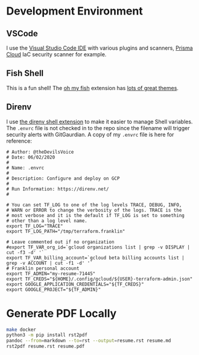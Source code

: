 # Development Environment

## VSCode

I use the [Visual Studio Code IDE](https://code.visualstudio.com/) with various plugins
and scanners, [Prisma Cloud](https://marketplace.visualstudio.com/items?itemName=PaloAltoNetworksInc.prisma-cloud) IaC security scanner for example.

## Fish Shell

This is a fun shell! The [oh my fish](https://github.com/oh-my-fish/oh-my-fish)
extension has [lots of great themes](https://github.com/oh-my-fish/oh-my-fish/blob/master/docs/Themes.md).

## Direnv

I use [the direnv shell extension](https://direnv.net/) to make
it easier to manage Shell variables. The `.envrc` file is not
checked in to the repo since the filename will trigger security
alerts with GitGaurdian. A copy of my `.envrc` file is
here for reference:

``` fish
# Author: @theDevilsVoice
# Date: 06/02/2020
#
# Name: .envrc
#
# Description: Configure and deploy on GCP
#
# Run Information: https://direnv.net/
#

# You can set TF_LOG to one of the log levels TRACE, DEBUG, INFO,
# WARN or ERROR to change the verbosity of the logs. TRACE is the
# most verbose and it is the default if TF_LOG is set to something
# other than a log level name.
export TF_LOG="TRACE"
export TF_LOG_PATH="/tmp/terraform.franklin"

# Leave commented out if no organization
#export TF_VAR_org_id=`gcloud organizations list | grep -v DISPLAY | cut -f3 -d' '`
export TF_VAR_billing_account=`gcloud beta billing accounts list | grep -v ACCOUNT | cut -f1 -d' '`
# Franklin personal account
export TF_ADMIN="my-resume-71445"
export TF_CREDS="${HOME}/.config/gcloud/${USER}-terraform-admin.json"
export GOOGLE_APPLICATION_CREDENTIALS="${TF_CREDS}"
export GOOGLE_PROJECT="${TF_ADMIN}"
```

# Generate PDF Locally

``` bash
make docker
python3 -m pip install rst2pdf
pandoc --from=markdown --to=rst --output=resume.rst resume.md
rst2pdf resume.rst resume.pdf
```

